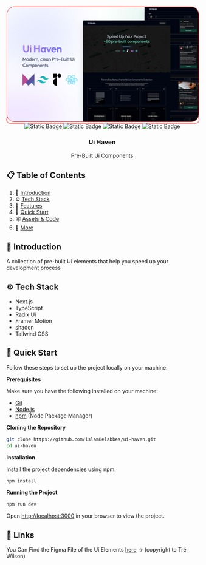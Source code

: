 <!-- ReadMe inspiration From JavaScriptMastery -->

<div align="center">
  <br />
    <a href="https://youtu.be/R8CIO1DZ2b8" target="_blank" style="border:1px solid red;border-radius:20px;">
      <img src="public/banner.jpg" alt="Project Banner" style="border:1px solid red;border-radius:20px;">
    </a>
  
  <br />

  <div>
    <img alt="Static Badge" src="https://img.shields.io/badge/-Next_JS-black?style=for-the-badge&logo=nextdotjs">
<img alt="Static Badge" src="https://img.shields.io/badge/-Tailwind_Css-06B6D4?style=for-the-badge&logo=tailwindcss&logoColor=white">
<img alt="Static Badge" src="https://img.shields.io/badge/-typescript-3178C6?style=for-the-badge&logo=typescript&logoColor=white">
    <img alt="Static Badge" src="https://img.shields.io/badge/-Radix_Ui-black?style=for-the-badge&logo=radixui&logoColor=white">


   
  </div>

  <h3 align="center">Ui Haven</h3>

   <div align="center">
     Pre-Built Ui Components
    </div>
</div>

## 📋 <a name="table">Table of Contents</a>

1. 🤖 [Introduction](#introduction)
2. ⚙️ [Tech Stack](#tech-stack)
3. 🔋 [Features](#features)
4. 🤸 [Quick Start](#quick-start)
5. 🕸️ [Assets & Code](#snippets)
6. 🚀 [More](#more)

## <a name="introduction">🤖 Introduction</a>
A collection of pre-built Ui elements that help you speed up your development process

## <a name="tech-stack">⚙️ Tech Stack</a>

- Next.js
- TypeScript
- Radix Ui
- Framer Motion
- shadcn
- Tailwind CSS

## <a name="quick-start">🤸 Quick Start</a>

Follow these steps to set up the project locally on your machine.

**Prerequisites**

Make sure you have the following installed on your machine:

- [Git](https://git-scm.com/)
- [Node.js](https://nodejs.org/en)
- [npm](https://www.npmjs.com/) (Node Package Manager)

**Cloning the Repository**

```bash
git clone https://github.com/islamBelabbes/ui-haven.git
cd ui-haven
```

**Installation**

Install the project dependencies using npm:

```bash
npm install
```
**Running the Project**

```bash
npm run dev
```

Open [http://localhost:3000](http://localhost:3000) in your browser to view the project.

## <a name="links">🔗 Links</a>

You Can Find the Figma File of the Ui Elements [here](https://www.figma.com/community/file/1124982314884360813/user-interface-elements) -> (copyright to Tré Wilson)
